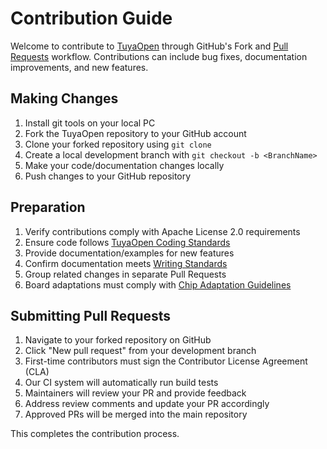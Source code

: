 # Contribution Guide

Welcome to contribute to [TuyaOpen](https://github.com/tuya/TuyaOpen) through GitHub's Fork and [Pull Requests](https://docs.github.com/zh/pull-requests/collaborating-with-pull-requests/proposing-changes-to-your-work-with-pull-requests/about-pull-requests) workflow. Contributions can include bug fixes, documentation improvements, and new features.

## Making Changes

1. Install git tools on your local PC
2. Fork the TuyaOpen repository to your GitHub account
3. Clone your forked repository using `git clone`
4. Create a local development branch with `git checkout -b <BranchName>`
5. Make your code/documentation changes locally
6. Push changes to your GitHub repository

## Preparation

1. Verify contributions comply with Apache License 2.0 requirements
2. Ensure code follows [TuyaOpen Coding Standards](./coding-style-guide.md)
3. Provide documentation/examples for new features
4. Confirm documentation meets [Writing Standards](./contribute-guide.md)
5. Group related changes in separate Pull Requests
6. Board adaptations must comply with [Chip Adaptation Guidelines](../new_hardware/new-platform.md)

## Submitting Pull Requests

1. Navigate to your forked repository on GitHub
2. Click "New pull request" from your development branch
3. First-time contributors must sign the Contributor License Agreement (CLA)
4. Our CI system will automatically run build tests
5. Maintainers will review your PR and provide feedback
6. Address review comments and update your PR accordingly
7. Approved PRs will be merged into the main repository

This completes the contribution process. 